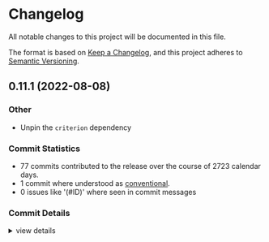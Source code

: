 # Changelog

All notable changes to this project will be documented in this file.

The format is based on [Keep a Changelog](https://keepachangelog.com/en/1.0.0/),
and this project adheres to [Semantic Versioning](https://semver.org/spec/v2.0.0.html).

## 0.11.1 (2022-08-08)

### Other

 - <csr-id-27a2ce4b07ddc68c45e2faccbfef52d22375c1b0/> Unpin the `criterion` dependency


### Commit Statistics

<csr-read-only-do-not-edit/>

 - 77 commits contributed to the release over the course of 2723 calendar days.
 - 1 commit where understood as [conventional](https://www.conventionalcommits.org).
 - 0 issues like '(#ID)' where seen in commit messages

### Commit Details

<csr-read-only-do-not-edit/>

<details><summary>view details</summary>

 * **Uncategorized**
    - Unpin the `criterion` dependency ([`27a2ce4`](https://github.com/rust-phf/rust-phf/commit/27a2ce4b07ddc68c45e2faccbfef52d22375c1b0))
    - Replace handmade changelog with generated one by `cargo-smart-release` ([`cb84cf6`](https://github.com/rust-phf/rust-phf/commit/cb84cf6636ab52823c53e70d6abeac8f648a3482))
    - Disable default features for rand dep in phf_generator ([`deefda1`](https://github.com/rust-phf/rust-phf/commit/deefda1cdff6ced54526ddb702b13282e0c8c66b))
    - Add README.md for some crates ([`e0b34fa`](https://github.com/rust-phf/rust-phf/commit/e0b34fa0a697f45f2c41a875bf84b78a6d3ce079))
    - Add category to crates ([`32a72c3`](https://github.com/rust-phf/rust-phf/commit/32a72c3859997fd6b590e9ec092ae789d2acdf55))
    - Update repository links on Cargo.toml ([`1af3b0f`](https://github.com/rust-phf/rust-phf/commit/1af3b0fe1f8fdcae7ccc1bc8d51de309fb16a6bf))
    - Release 0.11.0 ([`d2efdc0`](https://github.com/rust-phf/rust-phf/commit/d2efdc08a7eb1d0d6c414b7b2ac41ce1fe1f9a43))
    - Make crates edition 2021 ([`b9d25da`](https://github.com/rust-phf/rust-phf/commit/b9d25da58b912d9927fbc41901631cd77836462b))
    - Make "unicase + macros" features work ([`11bb242`](https://github.com/rust-phf/rust-phf/commit/11bb2426f0237b1ecea8c8038630b1231ede4871))
    - Refine doc comments ([`d8cfc43`](https://github.com/rust-phf/rust-phf/commit/d8cfc436059a1c2c3ede1afb0f9ec2333c046fc6))
    - Fix CI failure ([`d9b5ff2`](https://github.com/rust-phf/rust-phf/commit/d9b5ff23367d2bbcc385ff8243c7d972f45d459c))
    - Prepare for release 0.10.0 ([`588ac25`](https://github.com/rust-phf/rust-phf/commit/588ac25dd5c0afccea084e6f94867328a6a30454))
    - Prepare for v0.9.1 ([`9b71978`](https://github.com/rust-phf/rust-phf/commit/9b719789149ef195ef5eba093b7e73255fbef8dc))
    - Pin `criterion` version ([`b19afb6`](https://github.com/rust-phf/rust-phf/commit/b19afb6544c4c04fb7893661455191942d14e4af))
    - Fix included files ([`0442122`](https://github.com/rust-phf/rust-phf/commit/04421227eb627eab52ddc9195874ed67be9044df))
    - Prepare 0.9.0 release ([`2ca46c4`](https://github.com/rust-phf/rust-phf/commit/2ca46c4f9c9083c128fcc6add33dc5986638940f))
    - Cleanup cargo metadata ([`a9e4b0a`](https://github.com/rust-phf/rust-phf/commit/a9e4b0a1e84825004fa66e938b870f83d3147d0d))
    - Run rustfmt ([`dd86c6c`](https://github.com/rust-phf/rust-phf/commit/dd86c6c103f25021b52144085b8fab0a94582bef))
    - Cleanup docs ([`ddecc3a`](https://github.com/rust-phf/rust-phf/commit/ddecc3aa97aec6d9e9d6e59c57bc598d476335c1))
    - Tweak benchmarks ([`5ea2854`](https://github.com/rust-phf/rust-phf/commit/5ea2854f1e58bb4a821559b94c42f446e953eccb))
    - Use `[patch.crates-io]` section instead of path key ([`f47515b`](https://github.com/rust-phf/rust-phf/commit/f47515bce5c433214dbecee262a7a6f14e6a74d4))
    - Fix phf_macros on no_std ([`d7af3dc`](https://github.com/rust-phf/rust-phf/commit/d7af3dc96a67070e2f9000158d074825f0a9d592))
    - Merge pull request #194 from pickfire/patch-1 ([`caec346`](https://github.com/rust-phf/rust-phf/commit/caec346b07cf04cc7850e4aeeca077856b79256a))
    - Update to rand v0.8 ([`6d5bfb4`](https://github.com/rust-phf/rust-phf/commit/6d5bfb4a377270d2ae69e05347044b1a95499973))
    - Release v0.8.0 ([`4060288`](https://github.com/rust-phf/rust-phf/commit/4060288dc2c1ebe3b0630e4016ed51935bb0c863))
    - Update criterion ([`9de3d83`](https://github.com/rust-phf/rust-phf/commit/9de3d836537b1360a3a1edf07ce5a9009f9c71c1))
    - use two separate hashes and full 32-bit displacements ([`9b70bd9`](https://github.com/rust-phf/rust-phf/commit/9b70bd94f8b0b74f156e75ccefbd4a4c7ba29728))
    - add simple test for timing checks ([`ecb9fd5`](https://github.com/rust-phf/rust-phf/commit/ecb9fd58437722d568b82a52fb4750f9d0acecc1))
    - Upgrade rand to 0.7 ([`522f823`](https://github.com/rust-phf/rust-phf/commit/522f8230b9e738707764aed699bafc7c7ca997d0))
    - convert to 2018 edition ([`9ff66ab`](https://github.com/rust-phf/rust-phf/commit/9ff66ab36a23c7170cc775773f042a06de426c3b))
    - Release v0.7.24 ([`1287414`](https://github.com/rust-phf/rust-phf/commit/1287414b1302d2d717c5f4be81accf4c12ccad48))
    - Upgrade rand and siphasher ([`80d9894`](https://github.com/rust-phf/rust-phf/commit/80d9894e5db7b5a8acf5b89716ee506de2a95b99))
    - Release v0.7.23 ([`a050b6f`](https://github.com/rust-phf/rust-phf/commit/a050b6f2a6b825bf0824339266ab9545340420d4))
    - Upgrade rand ([`9098872`](https://github.com/rust-phf/rust-phf/commit/9098872d320ad7c48fe1f58fedd7113aa08c8200))
    - Release 0.7.22 ([`ab88405`](https://github.com/rust-phf/rust-phf/commit/ab884054fa17eef915db2bdb5259c7aa71fbfea6))
    - Upgrade rand ([`e7b5a35`](https://github.com/rust-phf/rust-phf/commit/e7b5a35d14f6927a748f3c55a1c87b5b751ececd))
    - Release v0.7.21 ([`6c7e2d9`](https://github.com/rust-phf/rust-phf/commit/6c7e2d9ce17ff1b87507925bdbe87e6e682ed3e4))
    - Link to docs.rs ([`61142c5`](https://github.com/rust-phf/rust-phf/commit/61142c5aa168cff1bf53a6961ddc12012b49e1bb))
    - Dependency cleanup ([`f106aa6`](https://github.com/rust-phf/rust-phf/commit/f106aa66d85abfba3d627d12fd46a9b080c83e95))
    - Release v0.7.20 ([`f631f50`](https://github.com/rust-phf/rust-phf/commit/f631f50abfaf6ea3d6fc8caaada47975b6df3a62))
    - Release v0.7.19 ([`0a98dd1`](https://github.com/rust-phf/rust-phf/commit/0a98dd1865d12a3fa4cc27bdb38fa1e7374940d9))
    - Release v0.7.18 ([`3f71765`](https://github.com/rust-phf/rust-phf/commit/3f717650f4331f5dbb9d7a3f878228fcf1138729))
    - Release v0.7.17 ([`21ecf72`](https://github.com/rust-phf/rust-phf/commit/21ecf72101715e4754db95a64ecd7de5a37b7f14))
    - Release v0.7.16 ([`8bf29c1`](https://github.com/rust-phf/rust-phf/commit/8bf29c10a878c83d73cc40385f0e96cb9cc95afa))
    - Release v0.7.15 ([`20f896e`](https://github.com/rust-phf/rust-phf/commit/20f896e6975cabb9cf9883b08eaa5b3da8597f11))
    - Release v0.7.14 ([`fee66fc`](https://github.com/rust-phf/rust-phf/commit/fee66fc20e33f2b119f830a8926f3b6e52abcf09))
    - Release v0.7.13 ([`4769a6d`](https://github.com/rust-phf/rust-phf/commit/4769a6d2ce1d392da06e4b3cb833a1cdccb1f1aa))
    - Release v0.7.12 ([`9b75ee5`](https://github.com/rust-phf/rust-phf/commit/9b75ee5ed14060c45a5785fba0387be09e698624))
    - Release v0.7.11 ([`a004227`](https://github.com/rust-phf/rust-phf/commit/a0042277b181ec95fcbf29751b9a453f4f962ebb))
    - Release v0.7.10 ([`c43154b`](https://github.com/rust-phf/rust-phf/commit/c43154b2661dc09620a7879c16f37b47d6ec03ae))
    - Release v0.7.9 ([`b7d29df`](https://github.com/rust-phf/rust-phf/commit/b7d29dfe0df288b2da74de195f764eace1c8e443))
    - Release v0.7.8 ([`aad0b9b`](https://github.com/rust-phf/rust-phf/commit/aad0b9b658fb970e3df60b066961aafca1a17c44))
    - Release v0.7.7 ([`c9e7a93`](https://github.com/rust-phf/rust-phf/commit/c9e7a93f4d6f85a72651aba6187e4c956d8c1167))
    - Run through rustfmt ([`58e2223`](https://github.com/rust-phf/rust-phf/commit/58e222380b7fc9609a055cb5a6110ba04e47d677))
    - Release v0.7.6 ([`5bcd5c9`](https://github.com/rust-phf/rust-phf/commit/5bcd5c95215f5aa29e133cb2912662085a8158f0))
    - Release v0.7.5 ([`fda44f5`](https://github.com/rust-phf/rust-phf/commit/fda44f550401c1bd4aad29bb2c07030b86761028))
    - Release v0.7.4 ([`c7c0d3c`](https://github.com/rust-phf/rust-phf/commit/c7c0d3c294126157f0275a05b7c3a65c419234a1))
    - Add hash() and get_index() to phf_shared. ([`d3b2ea0`](https://github.com/rust-phf/rust-phf/commit/d3b2ea0f0a9bd9cb79da90d8795f1905c3df1f5f))
    - Update PhfHash to mirror std::hash::Hash ([`96ef156`](https://github.com/rust-phf/rust-phf/commit/96ef156baae669b233673d6be2b96617ad48551e))
    - Release v0.7.3 ([`77ea239`](https://github.com/rust-phf/rust-phf/commit/77ea23917e908b10c4c5c463671a8409292f8661))
    - Minor generator cleanup ([`14e81a9`](https://github.com/rust-phf/rust-phf/commit/14e81a96bf567e06ea671535108c94e974113c9c))
    - Release v0.7.2 ([`642b69d`](https://github.com/rust-phf/rust-phf/commit/642b69d0100a4ee7ec6e430ef1351bd1f28f9a4a))
    - Release v0.7.1 ([`9cb9de9`](https://github.com/rust-phf/rust-phf/commit/9cb9de911ad4e16964f0def29780dde1630c3619))
    - Release v0.7.0 ([`555a690`](https://github.com/rust-phf/rust-phf/commit/555a690561673597aee068650ac884bbcc2e31cf))
    - Release v0.6.19 ([`5810d30`](https://github.com/rust-phf/rust-phf/commit/5810d30ef2162f33cfb4da99c65b7344c7f2913b))
    - Release v0.6.18 ([`36efc72`](https://github.com/rust-phf/rust-phf/commit/36efc721478d097fba1e5458cbdd9f288637abae))
    - Release v0.6.17 ([`271ccc2`](https://github.com/rust-phf/rust-phf/commit/271ccc27d885363d4d8c549f75624d08c48e56c5))
    - Bump rand version ([`8959cee`](https://github.com/rust-phf/rust-phf/commit/8959cee53fff8b45f548b236d13eca9ae84308a6))
    - Release v0.6.15 ([`ede14df`](https://github.com/rust-phf/rust-phf/commit/ede14df1e574674852b09bcafff4ad549ebfd4ae))
    - Update to rand 0.2 ([`ab49d38`](https://github.com/rust-phf/rust-phf/commit/ab49d388e8e49a39f386100f5903e2a74a6b53c5))
    - Release v0.6.14 ([`cf64ebb`](https://github.com/rust-phf/rust-phf/commit/cf64ebb8f769c9f12c9a03d05713dde6b8caf371))
    - Release v0.6.13 ([`4fdb533`](https://github.com/rust-phf/rust-phf/commit/4fdb5331fd9978ca3e180a06fb2e34627f50fb77))
    - Release v0.6.12 ([`59ca586`](https://github.com/rust-phf/rust-phf/commit/59ca58637206c9806c13cc24cb35cb7d0ce9d23f))
    - Release v0.6.11 ([`e1e6d3b`](https://github.com/rust-phf/rust-phf/commit/e1e6d3b40a6babddd0989406f2b4e952443ff52e))
    - Release v0.6.10 ([`fc45373`](https://github.com/rust-phf/rust-phf/commit/fc45373b34a461664f532c5108f3d2625172c128))
    - Add doc roots ([`e22cdea`](https://github.com/rust-phf/rust-phf/commit/e22cdea2b24ce65b4de25adbb6cce727f20ac2f5))
    - Move generation logic to its own crate ([`cfeee87`](https://github.com/rust-phf/rust-phf/commit/cfeee8714caa4ecb3199df2a2ac149fe6a28ecc0))
</details>

